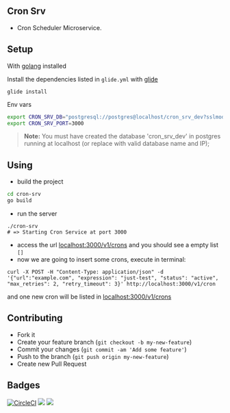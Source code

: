## Cron Srv

* Cron Scheduler Microservice.

## Setup
With [golang](https://golang.org/doc/install) installed

Install the dependencies listed in `glide.yml` with [glide](https://github.com/Masterminds/glide)
```
glide install
```

Env vars
```bash
export CRON_SRV_DB="postgresql://postgres@localhost/cron_srv_dev?sslmode=disable"
export CRON_SRV_PORT=3000
```
> **Note:** You must have created the database 'cron_srv_dev' in postgres running at localhost (or replace with valid database name and IP);

## Using
  - build the project
```sh
cd cron-srv
go build
```
  - run the server
```
./cron-srv
# => Starting Cron Service at port 3000
```
  - access the url [localhost:3000/v1/crons](http://localhost:3000/v1/crons) and you should see a empty list `[]`
  - now we are going to insert some crons, execute in terminal:
```
curl -X POST -H "Content-Type: application/json" -d '{"url":"example.com", "expression": "just-test", "status": "active", "max_retries": 2, "retry_timeout": 3}' http://localhost:3000/v1/cron
```
and one new cron will be listed in [localhost:3000/v1/crons](http://localhost:3000/v1/crons)

## Contributing
- Fork it
- Create your feature branch (`git checkout -b my-new-feature`)
- Commit your changes (`git commit -am 'Add some feature'`)
- Push to the branch (`git push origin my-new-feature`)
- Create new Pull Request

## Badges
[![CircleCI](https://circleci.com/gh/rafaeljesus/cron-srv.svg?style=svg)](https://circleci.com/gh/rafaeljesus/cron-srv)
[![](https://images.microbadger.com/badges/image/rafaeljesus/cron-srv.svg)](https://microbadger.com/images/rafaeljesus/cron-srv "Get your own image badge on microbadger.com")
[![](https://images.microbadger.com/badges/version/rafaeljesus/cron-srv.svg)](https://microbadger.com/images/rafaeljesus/cron-srv "Get your own version badge on microbadger.com")
